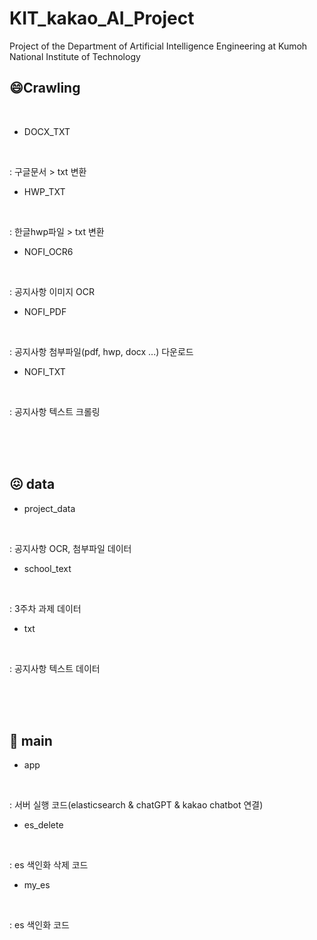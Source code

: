 # KIT_kakao_AI_Project
Project of the Department of Artificial Intelligence Engineering at Kumoh National Institute of Technology

## 😄Crawling

<br/>

- DOCX_TXT
    
<br/>

: 구글문서 > txt 변환


- HWP_TXT
    
<br/>

: 한글hwp파일 > txt 변환

- NOFI_OCR6
    
<br/>

: 공지사항 이미지 OCR
    

- NOFI_PDF
    
<br/>

: 공지사항 첨부파일(pdf, hwp, docx ...) 다운로드
    

- NOFI_TXT
    
<br/>

: 공지사항 텍스트 크롤링
    

<br/>


<br/>


<br/>

## 😖 data

- project_data

    
<br/>

: 공지사항 OCR, 첨부파일 데이터
    

- school_text

    
<br/>

: 3주차 과제 데이터
   

- txt

    
<br/>

: 공지사항 텍스트 데이터
    
<br/>


<br/>

<br/>

## 🤩 main


- app
    
<br/>

: 서버 실행 코드(elasticsearch & chatGPT & kakao chatbot 연결)
    

- es_delete
    
<br/>

: es 색인화 삭제 코드
    

- my_es
    
<br/>

: es 색인화 코드
    